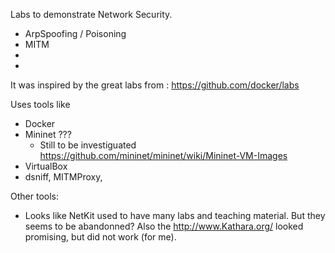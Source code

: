
Labs to demonstrate Network Security.

- ArpSpoofing / Poisoning
- MITM 
-
-

It was inspired by the great labs from : https://github.com/docker/labs 

Uses tools like
- Docker
- Mininet ???
  - Still to be investiguated https://github.com/mininet/mininet/wiki/Mininet-VM-Images
- VirtualBox
- dsniff, MITMProxy, 


Other tools:
- Looks like NetKit used to have many labs and teaching material. But they seems to be abandonned? Also the http://www.Kathara.org/ looked promising, but did not work (for me).
